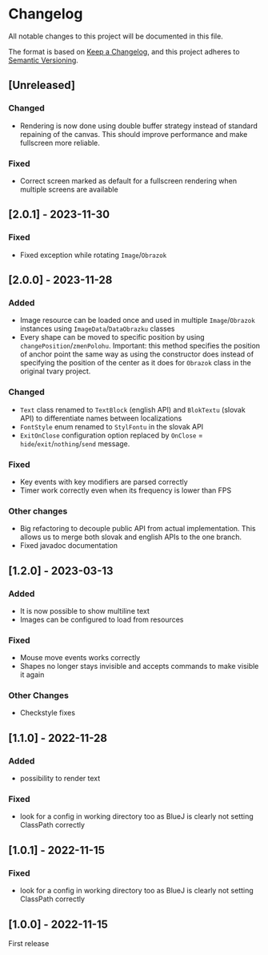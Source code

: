 # Changelog

All notable changes to this project will be documented in this file.

The format is based on [Keep a Changelog](https://keepachangelog.com/en/1.1.0/),
and this project adheres to [Semantic Versioning](https://semver.org/spec/v2.0.0.html).

## [Unreleased]

### Changed
- Rendering is now done using double buffer strategy instead of standard
  repaining of the canvas. This should improve performance and make
  fullscreen more reliable.

### Fixed

- Correct screen marked as default for a fullscreen rendering when multiple screens
  are available

## [2.0.1] - 2023-11-30

### Fixed
- Fixed exception while rotating `Image`/`Obrazok`

## [2.0.0] - 2023-11-28

### Added
- Image resource can be loaded once and used in multiple `Image`/`Obrazok` instances
  using `ImageData`/`DataObrazku` classes
- Every shape can be moved to specific position by using `changePosition`/`zmenPolohu`.
  Important: this method specifies the position of anchor point the same way
  as using the constructor does instead of specifying the position of the center
  as it does for `Obrazok` class in the original tvary project.

### Changed
- `Text` class renamed to `TextBlock` (english API) and `BlokTextu` (slovak API) to 
  differentiate names between localizations
- `FontStyle` enum renamed to `StylFontu` in the slovak API
- `ExitOnClose` configuration option replaced by `OnClose` = `hide`/`exit`/`nothing`/`send` message.

### Fixed
- Key events with key modifiers are parsed correctly
- Timer work correctly even when its frequency is lower than FPS

### Other changes
- Big refactoring to decouple public API from actual implementation.
  This allows us to merge both slovak and english APIs to the one
  branch.
- Fixed javadoc documentation

## [1.2.0] - 2023-03-13

### Added
- It is now possible to show multiline text
- Images can be configured to load from resources

### Fixed
- Mouse move events works correctly
- Shapes no longer stays invisible and accepts commands to make visible it again

### Other Changes
- Checkstyle fixes

## [1.1.0] - 2022-11-28

### Added
- possibility to render text

### Fixed
- look for a config in working directory too as BlueJ is clearly not setting ClassPath correctly

## [1.0.1] - 2022-11-15

### Fixed
- look for a config in working directory too as BlueJ is clearly not setting ClassPath correctly

## [1.0.0] - 2022-11-15

First release

